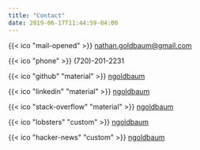 ```yaml
---
title: "Contact"
date: 2019-06-17T11:44:59-04:00
---
```


{{< ico "mail-opened" >}} [nathan.goldbaum@gmail.com](mailto:nathan.goldbaum@gmail.com)

{{< ico "phone" >}} (720)-201-2231

{{< ico "github" "material" >}} [ngoldbaum](https://github.com/ngoldbaum)

{{< ico "linkedin" "material" >}} [ngoldbaum](https://www.linkedin.com/in/ngoldbaum/)

{{< ico "stack-overflow" "material" >}} [ngoldbaum](https://stackoverflow.com/users/1382869/ngoldbaum)

{{< ico "lobsters" "custom" >}} [ngoldbaum](https://lobste.rs/u/ngoldbaum)

{{< ico "hacker-news" "custom" >}} [ngoldbaum](https://news.ycombinator.com/user?id=ngoldbaum)


